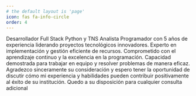 ```yaml
---
# the default layout is 'page'
icon: fas fa-info-circle
order: 4
---
```


Desarrollador Full Stack Python y TNS Analista Programador con 5 años de experiencia liderando proyectos tecnológicos innovadores. Experto en implementación y gestión eficiente de recursos. Comprometido con el aprendizaje continuo y la excelencia en la programación. Capacidad demostrada para trabajar en equipo y resolver problemas de manera eficaz. Agradezco sinceramente su consideración y espero tener la oportunidad de discutir cómo mi experiencia y habilidades pueden contribuir positivamente al éxito de su institución. Quedo a su disposición para cualquier consulta adicional
